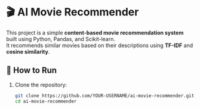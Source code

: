 # 🎬 AI Movie Recommender

This project is a simple **content-based movie recommendation system** built using Python, Pandas, and Scikit-learn.  
It recommends similar movies based on their descriptions using **TF-IDF** and **cosine similarity**.

## 🚀 How to Run
1. Clone the repository:
   ```bash
   git clone https://github.com/YOUR-USERNAME/ai-movie-recommender.git
   cd ai-movie-recommender
